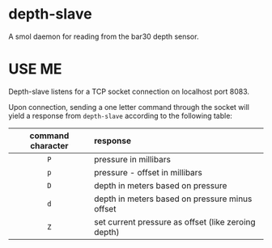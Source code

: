 # depth-slave
A smol daemon for reading from the bar30 depth sensor.

# USE ME
Depth-slave listens for a TCP socket connection on localhost port 8083.

Upon connection, sending a one letter command through the socket will yield a response from `depth-slave` according to the following table:

command character | response
:---: | :---
`P` | pressure in millibars
`p` | pressure - offset in millibars
`D` | depth in meters based on pressure
`d` | depth in meters based on pressure minus offset
`Z` | set current pressure as offset (like zeroing depth)